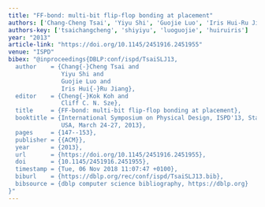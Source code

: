 ```yaml
---
title: "FF-bond: multi-bit flip-flop bonding at placement"
authors: ['Chang-Cheng Tsai', 'Yiyu Shi', 'Guojie Luo', 'Iris Hui-Ru Jiang']
authors-key: ['tsaichangcheng', 'shiyiyu', 'luoguojie', 'huiruiris']
year: "2013"
article-link: "https://doi.org/10.1145/2451916.2451955"
venue: "ISPD"
bibex: "@inproceedings{DBLP:conf/ispd/TsaiSLJ13,
  author    = {Chang{-}Cheng Tsai and
               Yiyu Shi and
               Guojie Luo and
               Iris Hui{-}Ru Jiang},
  editor    = {Cheng{-}Kok Koh and
               Cliff C. N. Sze},
  title     = {FF-bond: multi-bit flip-flop bonding at placement},
  booktitle = {International Symposium on Physical Design, ISPD'13, Stateline, NV,
               USA, March 24-27, 2013},
  pages     = {147--153},
  publisher = {{ACM}},
  year      = {2013},
  url       = {https://doi.org/10.1145/2451916.2451955},
  doi       = {10.1145/2451916.2451955},
  timestamp = {Tue, 06 Nov 2018 11:07:47 +0100},
  biburl    = {https://dblp.org/rec/conf/ispd/TsaiSLJ13.bib},
  bibsource = {dblp computer science bibliography, https://dblp.org}
}"
---
```

